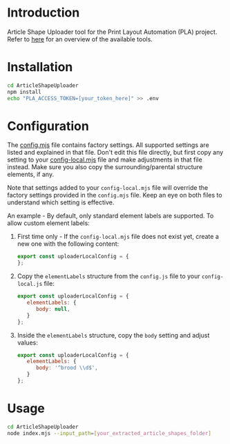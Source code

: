 # Introduction
Article Shape Uploader tool for the Print Layout Automation (PLA) project.
Refer to [here](../README.md) for an overview of the available tools.

# Installation
```bash
cd ArticleShapeUploader
npm install
echo "PLA_ACCESS_TOKEN=[your_token_here]" >> .env
```

# Configuration
The [config.mjs](ArticleShapeUploader/config/config.mjs) file contains factory settings. All supported settings are listed and explained in that file. Don't edit this file directly, but first copy any setting to your [config-local.mjs](ArticleShapeUploader/config/config-local.mjs) file and make adjustments in that file instead. Make sure you also copy the surrounding/parental structure elements, if any.

Note that settings added to your `config-local.mjs` file will override the factory settings provided in the `config.mjs` file. Keep an eye on both files to understand which setting is effective.

An example - By default, only standard element labels are supported. To allow custom element labels:
1. First time only - If the `config-local.mjs` file does not exist yet, create a new one with the following content:
   ```javascript
   export const uploaderLocalConfig = {
   };
   ```
2. Copy the `elementLabels` structure from the `config.js` file to your `config-local.js` file:
   ```javascript
   export const uploaderLocalConfig = {
      elementLabels: {
         body: null,
      }
   };
   ```
3. Inside the `elementLabels` structure, copy the `body` setting and adjust values:
   ```javascript
   export const uploaderLocalConfig = {
      elementLabels: {
         body: '^brood \\d$',
      }
   };
   ```

# Usage
```bash
cd ArticleShapeUploader
node index.mjs --input_path=[your_extracted_article_shapes_folder]
```
